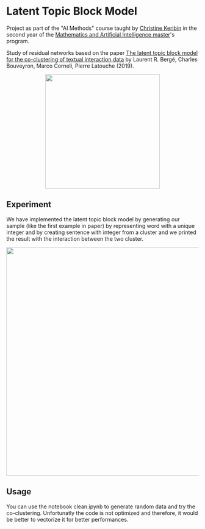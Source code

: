 # Latent Topic Block Model
Project as part of the "AI Methods" course taught by [Christine Keribin](https://wp.imo.universite-paris-saclay.fr/christine-keribin/) in the second year of the [Mathematics and Artificial Intelligence master](https://www.imo.universite-paris-saclay.fr/fr/etudiants/masters/mathematiques-et-applications/m2/m2-mathematique-et-intelligence-artificielle/)'s program. 

Study of residual networks based on the paper [The latent topic block model for the co-clustering of textual
interaction data](https://www.sciencedirect.com/science/article/pii/S0167947319300726?via%3Dihub) by Laurent R. Bergé, Charles Bouveyron, Marco Corneli,
Pierre Latouche (2019).

<p align="center">
<img src="https://github.com/pierrecavalier/M2_NSA/blob/main/pictures/LTBM.png" width="300">
  </p>

## Experiment

We have implemented the latent topic block model by generating our sample (like the first example in paper) by representing word with a unique integer and by creating sentence with integer from a cluster and we printed the result with the interaction between the two cluster.

<p align="center">
<img src="https://github.com/pierrecavalier/M2_NSA/blob/main/pictures/Result.png" width="600">

</p>


## Usage

You can use the notebook clean.ipynb to generate random data and try the co-clustering. Unfortunatly the code is not optimized and therefore, it would be better to vectorize it for better performances.
